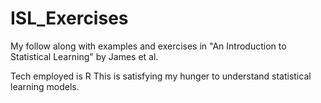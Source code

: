 # ISL_Exercises
My follow along with examples and exercises in "An  Introduction to Statistical Learning" by James et al.

Tech employed is R
This is satisfying my hunger to understand statistical learning models.
